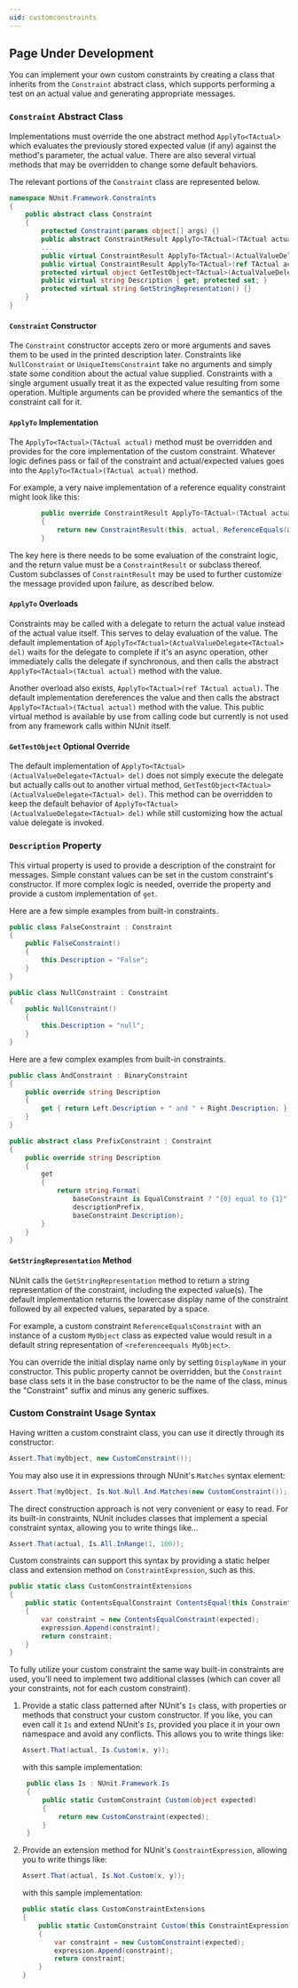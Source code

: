 ```yaml
---
uid: customconstraints
---
```


## Page Under Development

You can implement your own custom constraints by creating a class that 
inherits from the `Constraint` abstract class, which supports performing a 
test on an actual value and generating appropriate messages.

### `Constraint` Abstract Class

Implementations must override the one abstract method `ApplyTo<TActual>` which
evaluates the previously stored expected value (if any) against the method's 
parameter, the actual value. There are also several virtual methods that may be
overridden to change some default behaviors.

The relevant portions of the `Constraint` class are represented below.
   
```C#
namespace NUnit.Framework.Constraints
{
    public abstract class Constraint
    {
        protected Constraint(params object[] args) {}
        public abstract ConstraintResult ApplyTo<TActual>(TActual actual);
        ...
        public virtual ConstraintResult ApplyTo<TActual>(ActualValueDelegate<TActual> del) {}
        public virtual ConstraintResult ApplyTo<TActual>(ref TActual actual) {}
        protected virtual object GetTestObject<TActual>(ActualValueDelegate<TActual> del) {}
        public virtual string Description { get; protected set; }
        protected virtual string GetStringRepresentation() {}
    }
}
```

#### `Constraint` Constructor

The `Constraint` constructor accepts zero or more arguments and saves them to be used
in the printed description later. Constraints like `NullConstraint` or `UniqueItemsConstraint`
take no arguments and simply state some condition about the actual value supplied. Constraints
with a single argument usually treat it as the expected value resulting from some operation.
Multiple arguments can be provided where the semantics of the constraint call for it.

#### `ApplyTo` Implementation

The `ApplyTo<TActual>(TActual actual)` method must be overridden and provides for the
core implementation of the custom constraint. Whatever logic defines pass or fail
of the constraint and actual/expected values goes into the `ApplyTo<TActual>(TActual actual)`
method.

For example, a very naive implementation of a reference equality constraint might look 
like this:

```C#
        public override ConstraintResult ApplyTo<TActual>(TActual actual)
        {
            return new ConstraintResult(this, actual, ReferenceEquals(actual, Arguments[0]));
        }
```

The key here is there needs to be some evaluation of the constraint logic, and the return value
must be a `ConstraintResult` or subclass thereof. Custom subclasses of `ConstraintResult` may
be used to further customize the message provided upon failure, as described below.

#### `ApplyTo` Overloads

Constraints may be called with a delegate to return the actual value instead of the actual
value itself. This serves to delay evaluation of the value. The default implementation
of `ApplyTo<TActual>(ActualValueDelegate<TActual> del)` waits for the delegate to
complete if it's an async operation, other immediately calls the delegate if synchronous, and 
then calls the abstract `ApplyTo<TActual>(TActual actual)` method with the value.

Another overload also exists, `ApplyTo<TActual>(ref TActual actual)`. The default implementation
dereferences the value and then calls the abstract `ApplyTo<TActual>(TActual actual)` method 
with the value. This public virtual method is available by use from calling code but currently
is not used from any framework calls within NUnit itself.

#### `GetTestObject` Optional Override

The default implementation of `ApplyTo<TActual>(ActualValueDelegate<TActual> del)` does not
simply execute the delegate but actually calls out to another virtual method, 
`GetTestObject<TActual>(ActualValueDelegate<TActual> del)`. This method can be overridden to
 keep the default behavior of `ApplyTo<TActual>(ActualValueDelegate<TActual> del)` while still
 customizing how the actual value delegate is invoked.

### `Description` Property

This virtual property is used to provide a description of the constraint for messages. Simple
constant values can be set in the custom constraint's constructor. If more complex logic is
needed, override the property and provide a custom implementation of `get`.

Here are a few simple examples from built-in constraints.

```C#
public class FalseConstraint : Constraint
{
    public FalseConstraint()
    {
        this.Description = "False";
    }
}

public class NullConstraint : Constraint
{
    public NullConstraint()
    {
        this.Description = "null";
    }
}
```
    
Here are a few complex examples from built-in constraints.

```C#
public class AndConstraint : BinaryConstraint
{
    public override string Description
    {
        get { return Left.Description + " and " + Right.Description; }
    }
}

public abstract class PrefixConstraint : Constraint
{
    public override string Description
    {
        get
        {
            return string.Format(
                baseConstraint is EqualConstraint ? "{0} equal to {1}" : "{0} {1}", 
                descriptionPrefix, 
                baseConstraint.Description);
        }
    }
}
```

#### `GetStringRepresentation` Method

NUnit calls the `GetStringRepresentation` method to return a string representation of the
constraint, including the expected value(s). The default implementation returns the lowercase
display name of the constraint followed by all expected values, separated by a space. 

For example, a custom constraint `ReferenceEqualsConstraint` with an instance of a custom
`MyObject` class as expected value would result in a default string representation of 
`<referenceequals MyObject>`.

You can override the initial display name only by setting `DisplayName` in your constructor.
This public property cannot be overridden, but the `Constraint` base class sets it in the 
base constructor to be the name of the class, minus the "Constraint" suffix and minus
any generic suffixes.

### Custom Constraint Usage Syntax

Having written a custom constraint class, you can use it directly through its constructor:

```C#
Assert.That(myObject, new CustomConstraint());
```

You may also use it in expressions through NUnit's `Matches` syntax element:

```C#
Assert.That(myObject, Is.Not.Null.And.Matches(new CustomConstraint());
```

The direct construction approach is not very convenient or easy to read.
For its built-in constraints, NUnit includes classes that implement a special 
constraint syntax, allowing you to write things like...

```C#
Assert.That(actual, Is.All.InRange(1, 100));
```

Custom constraints can support this syntax by providing a static helper class and
extension method on `ConstraintExpression`, such as this.

```C#
public static class CustomConstraintExtensions
{
    public static ContentsEqualConstraint ContentsEqual(this ConstraintExpression expression, object expected)
    {
        var constraint = new ContentsEqualConstraint(expected);
        expression.Append(constraint);
        return constraint;
    }
}
```
    
To fully utilize your custom constraint the same way built-in constraints are used, you'll
need to implement two additional classes (which can cover all your constraints, not
for each custom constraint).

1. Provide a static class patterned after NUnit's `Is` class, with properties
   or methods that construct your custom constructor. If you like, you can even call it
   `Is` and extend NUnit's `Is`, provided you place it in your own namespace and avoid 
   any conflicts. This allows you to write things like:

   ```C#
   Assert.That(actual, Is.Custom(x, y));
   ```
   
   with this sample implementation:
   
   ```C#
    public class Is : NUnit.Framework.Is
    {
        public static CustomConstraint Custom(object expected)
        {
            return new CustomConstraint(expected);
        }
    }   
    ```
    
2. Provide an extension method for NUnit's `ConstraintExpression`, allowing
   you to write things like:

   ```C#
   Assert.That(actual, Is.Not.Custom(x, y));
   ```

    with this sample implementation:
    
    ```C#
    public static class CustomConstraintExtensions
    {
        public static CustomConstraint Custom(this ConstraintExpression expression, object expected)
        {
            var constraint = new CustomConstraint(expected);
            expression.Append(constraint);
            return constraint;
        }
    }    
    ```
    
